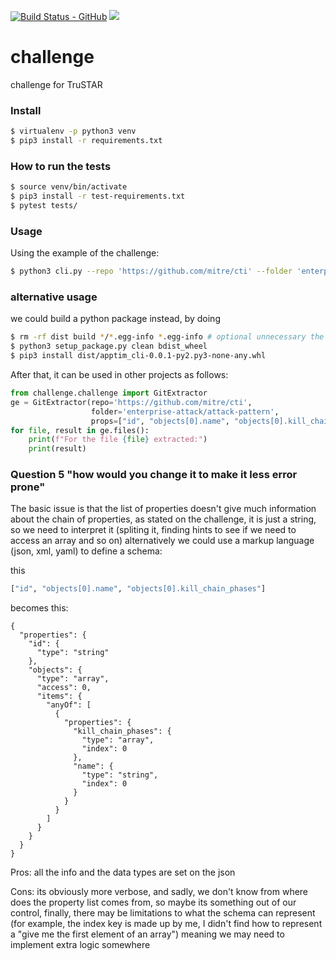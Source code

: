[![Build Status - GitHub](https://github.com/YaPeL/challenge/workflows/test/badge.svg)](https://github.com/YaPeL/challenge/actions?query=workflow%3Atest)
[![](https://img.shields.io/badge/python-3.8+-green.svg)](https://www.python.org/downloads/release/python-383/)

# challenge
challenge for TruSTAR

### Install
```bash
$ virtualenv -p python3 venv 
$ pip3 install -r requirements.txt
```

### How to run the tests
```bash
$ source venv/bin/activate 
$ pip3 install -r test-requirements.txt
$ pytest tests/
```

### Usage
Using the example of the challenge:
```bash
$ python3 cli.py --repo 'https://github.com/mitre/cti' --folder 'enterprise-attack/attack-pattern' --props "id" "objects[0].name" "objects[0].kill_chain_phases"
```

### alternative usage
we could build a python package instead, by doing
```bash
$ rm -rf dist build */*.egg-info *.egg-info # optional unnecessary the first time
$ python3 setup_package.py clean bdist_wheel
$ pip3 install dist/apptim_cli-0.0.1-py2.py3-none-any.whl
```
After that, it can be used in other projects as follows:
```python
from challenge.challenge import GitExtractor
ge = GitExtractor(repo='https://github.com/mitre/cti',
                  folder='enterprise-attack/attack-pattern',
                  props=["id", "objects[0].name", "objects[0].kill_chain_phases"])
for file, result in ge.files():
    print(f"For the file {file} extracted:")
    print(result)
```

### Question 5 "how would you change it to make it less error prone"
The basic issue is that the list of properties doesn't give much information about the chain of properties,
as stated on the challenge, it is just a string, so we need to interpret it (spliting it, finding hints to see if we need to access an array and so on)
alternatively we could use a markup language (json, xml, yaml) to define a schema:


this
```python
["id", "objects[0].name", "objects[0].kill_chain_phases"]
```
becomes this:
```javscript
{
  "properties": {
    "id": {
      "type": "string"
    },
    "objects": {
      "type": "array",
      "access": 0,
      "items": {
        "anyOf": [
          {
            "properties": {
              "kill_chain_phases": {
                "type": "array",
                "index": 0
              },
              "name": {
                "type": "string",
                "index": 0
              }
            }
          }
        ]
      }
    }
  }
}
```

Pros: all the info and the data types are set on the json

Cons: its obviously more verbose, and sadly, we don't know from where does the property list comes from, so maybe its something out of our control,
finally, there may be limitations to what the schema can represent
(for example, the index key is made up by me, I didn't find how to represent a "give me the first element of an array")
 meaning we may need to implement extra logic somewhere